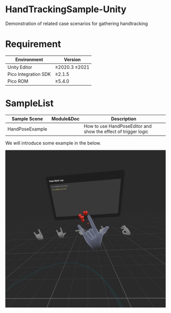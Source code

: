 # HandTrackingSample-Unity
Demonstration of related case scenarios for gathering handtracking
# Requirement
| Environment | Version |
| ----- | ----- |
| Unity Editor | ≥2020.3 ≤2021 |
| Pico Integration SDK | ≥2.1.5 |
| Pico ROM | ≥5.4.0 |

# SampleList
| Sample Scene | Module&Doc | Description |
| ----- | ----- | ----- |
| HandPoseExample |  | How to use HandPoseEditor and show the effect of trigger logic |

We will introduce some example in the below.

![](./handPose-Love.png)
